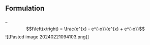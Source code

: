 


## Formulation

_$$f\left(x\right) = \frac{e^{x} - e^{-x}}{e^{x} + e^{-x}}$$
![[Pasted image 20240221094103.png]]

